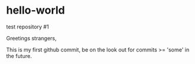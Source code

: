 # hello-world
test repository #1

Greetings strangers,

This is my first github commit, be on the look out for commits >= 'some' in the future.

